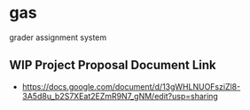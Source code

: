 # gas
grader assignment system


## WIP Project Proposal Document Link
- https://docs.google.com/document/d/13gWHLNUOFsziZl8-3A5d8u_b2S7XEat2EZmR9N7_gNM/edit?usp=sharing 

